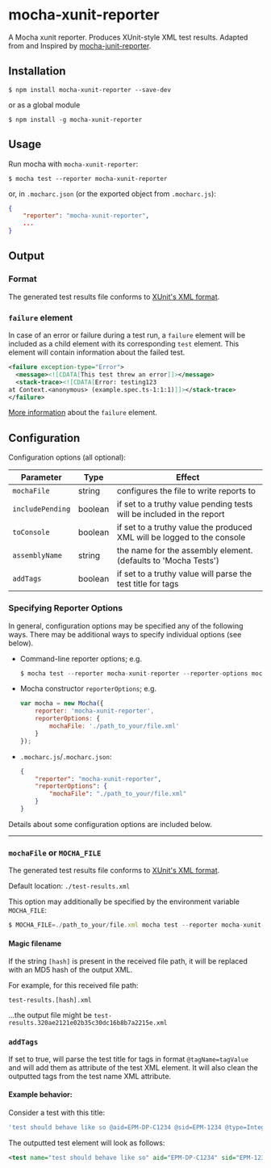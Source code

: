 # mocha-xunit-reporter

A Mocha xunit reporter. Produces XUnit-style XML test results.
Adapted from and Inspired by [mocha-junit-reporter](https://github.com/michaelleeallen/mocha-junit-reporter).

## Installation

```
$ npm install mocha-xunit-reporter --save-dev
```
or as a global module
```
$ npm install -g mocha-xunit-reporter
```

## Usage

Run mocha with `mocha-xunit-reporter`:
```
$ mocha test --reporter mocha-xunit-reporter
```
or, in `.mocharc.json` (or the exported object from `.mocharc.js`):
```json
{
    "reporter": "mocha-xunit-reporter",
    ...
}
```

## Output

### Format

The generated test results file conforms to [XUnit's XML format](https://xunit.net/docs/format-xml-v2).

### `failure` element
In case of an error or failure during a test run, a `failure` element will be included as a child element with its corresponding `test` element. This element will contain information about the failed test.

```xml
<failure exception-type="Error">
  <message><![CDATA[This test threw an error]]></message>
  <stack-trace><![CDATA[Error: testing123
at Context.<anonymous> (example.spec.ts-1:1:1)]]></stack-trace>
</failure>
```

[More information](https://xunit.net/docs/format-xml-v2#failure) about the `failure` element.


## Configuration

Configuration options (all optional):

| Parameter | Type | Effect |
| --------- | ---- | ------ |
| `mochaFile` | string | configures the file to write reports to |
| `includePending` | boolean | if set to a truthy value pending tests will be included in the report |
| `toConsole` | boolean | if set to a truthy value the produced XML will be logged to the console |
| `assemblyName` | string | the name for the assembly element. (defaults to 'Mocha Tests') |
| `addTags` | boolean | if set to a truthy value will parse the test title for tags |

### Specifying Reporter Options

In general, configuration options may be specified any of the following ways. There may be additional ways to specify individual options (see below).

- Command-line reporter options; e.g.
    ```js
    $ mocha test --reporter mocha-xunit-reporter --reporter-options mochaFile=./path_to_your/file.xml
    ```

- Mocha constructor `reporterOptions`; e.g.
    ```js
    var mocha = new Mocha({
        reporter: 'mocha-xunit-reporter',
        reporterOptions: {
            mochaFile: './path_to_your/file.xml'
        }
    });
    ```

- `.mocharc.js`/`.mocharc.json`:
    ```json
    {
        "reporter": "mocha-xunit-reporter",
        "reporterOptions": {
            "mochaFile": "./path_to_your/file.xml"
        }
    }
    ```

Details about some configuration options are included below.

---

### `mochaFile` or `MOCHA_FILE`

The generated test results file conforms to [XUnit's XML format](https://xunit.net/docs/format-xml-v2).

Default location: `./test-results.xml`

This option may additionally be specified by the environment variable `MOCHA_FILE`:

```js
$ MOCHA_FILE=./path_to_your/file.xml mocha test --reporter mocha-xunit-reporter
```

#### Magic filename

If the string `[hash]` is present in the received file path, it will be replaced with an MD5 hash of the output XML.

For example, for this received file path:
```
test-results.[hash].xml
```
...the output file might be `test-results.320ae2121e02b35c30dc16b8b7a2215e.xml`

### `addTags`

If set to true, will parse the test title for tags in format `@tagName=tagValue` and will add them as attribute of the test XML element. It will also clean the outputted tags from the test name XML attribute.

#### Example behavior:

Consider a test with this title:
```js
'test should behave like so @aid=EPM-DP-C1234 @sid=EPM-1234 @type=Integration'
```

The outputted test element will look as follows:
```xml
<test name="test should behave like so" aid="EPM-DP-C1234" sid="EPM-1234" type="Integration" />
```
